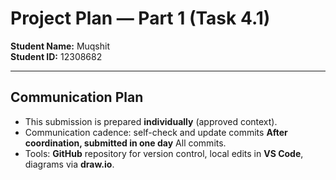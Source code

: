 
# Project Plan — Part 1 (Task 4.1)

**Student Name:** Muqshit  
**Student ID:** 12308682  

---

## Communication Plan
- This submission is prepared **individually** (approved context).  
- Communication cadence: self-check and update commits **After coordination, submitted in one day** All commits.  
- Tools: **GitHub** repository for version control, local edits in **VS Code**, diagrams via **draw.io**.  
